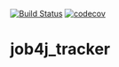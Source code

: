 [![Build Status](https://travis-ci.org/KrylovDenisK/job4j_tracker.svg?branch=master)](https://travis-ci.org/KrylovDenisK/job4j_tracker)
[![codecov](https://codecov.io/gh/KrylovDenisK/job4j_tracker/branch/master/graph/badge.svg)](https://codecov.io/gh/KrylovDenisK/job4j_tracker)
# job4j_tracker
